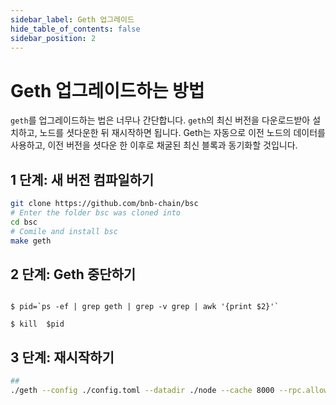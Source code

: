 ```yaml
---
sidebar_label: Geth 업그레이드
hide_table_of_contents: false
sidebar_position: 2
---
```


# Geth 업그레이드하는 방법

`geth`를 업그레이드하는 법은 너무나 간단합니다. `geth`의 최신 버전을 다운로드받아 설치하고, 노드를 셧다운한 뒤 재시작하면 됩니다. Geth는 자동으로 이전 노드의 데이터를 사용하고, 이전 버전을 셧다운 한 이후로 채굴된 최신 블록과 동기화할 것입니다.

## 1 단계: 새 버전 컴파일하기

```bash
git clone https://github.com/bnb-chain/bsc
# Enter the folder bsc was cloned into
cd bsc
# Comile and install bsc
make geth
```


## 2 단계: Geth 중단하기

```

$ pid=`ps -ef | grep geth | grep -v grep | awk '{print $2}'`

$ kill  $pid

```


## 3 단계: 재시작하기



```bash
##
./geth --config ./config.toml --datadir ./node --cache 8000 --rpc.allow-unprotected-txs --txlookuplimit 0
```
